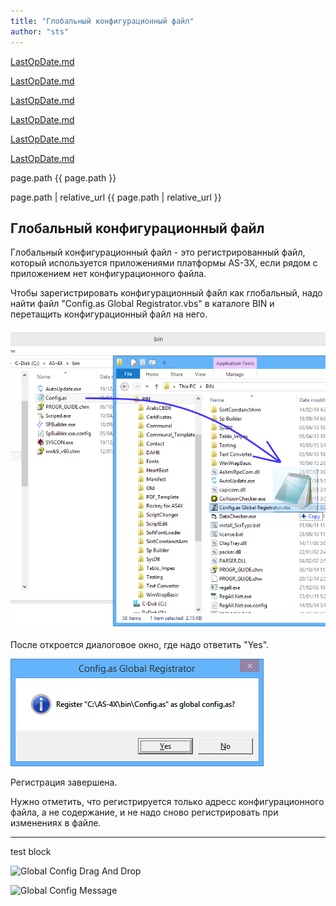 ```yaml
---
title: "Глобальный конфигурационный файл"
author: "sts"
---
```



[LastOpDate.md](//HTM/ProgrGuide/LastOpDate.md)

[LastOpDate.md](HTM/ProgrGuide/LastOpDate.md)

[LastOpDate.md](../HTM/ProgrGuide/LastOpDate.md)

[LastOpDate.md](ProgrGuide/LastOpDate.md)

[LastOpDate.md](\HTM\ProgrGuide\LastOpDate.md)

[LastOpDate.md](\HTM\ProgrGuide\LastOpDate.md)


page.path
{{ page.path }}


page.path | relative_url
{{ page.path | relative_url }}


## Глобальный конфигурационный файл

Глобальный конфигурационный файл - это регистрированный файл, который используется приложениями платформы AS-3X, если рядом с приложением нет конфигурационного файла. 

Чтобы зарегистрировать конфигурационный файл как глобальный, надо найти файл "Config.as Global Registrator.vbs" в каталоге BIN и перетащить конфигурационный файл на него.

![Global Config Drag And Drop](../IMAGES/GlobalConfigDrag.png)

После откроется диалоговое окно, где надо ответить "Yes".

![Global Config Message](../IMAGES/GlobalConfigMsg.png)

Регистрация завершена.

Нужно отметить, что регистрируется только адресс конфигурационного файла, а не содержание, и 
не надо сново регистрировать при изменениях в файле.

-----
test block

![Global Config Drag And Drop]({{site.baseurl}}/IMAGES/GlobalConfigDrag.png)

![Global Config Message]({{site.baseurl}}/IMAGES/GlobalConfigMsg.png)

